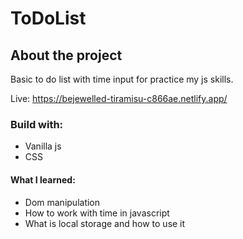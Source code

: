 # ToDoList

## About the project
Basic to do list with time input for practice my js skills.

Live: https://bejewelled-tiramisu-c866ae.netlify.app/

### Build with:
- Vanilla js
- CSS

#### What I learned:
- Dom manipulation
- How to work with time in javascript
- What is local storage and how to use it
